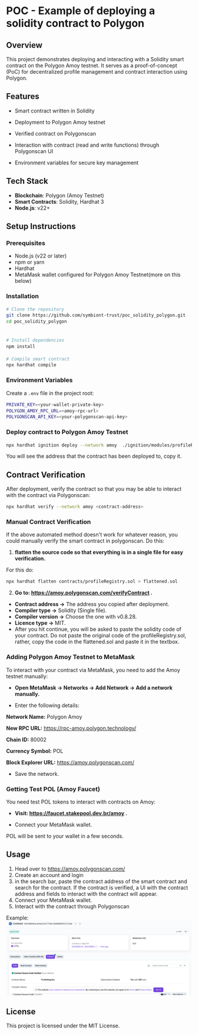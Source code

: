 # POC - Example of deploying a solidity contract to Polygon

## Overview

This project demonstrates deploying and interacting with a Solidity smart contract on the Polygon Amoy testnet. It serves as a proof-of-concept (PoC) for decentralized profile management and contract interaction using Polygon.



## Features

* Smart contract written in Solidity

* Deployment to Polygon Amoy testnet

* Verified contract on Polygonscan

* Interaction with contract (read and write functions) through Polygonscan UI

* Environment variables for secure key management



## Tech Stack

* **Blockchain**: Polygon (Amoy Testnet)
* **Smart Contracts**: Solidity, Hardhat 3
* **Node.js**: v22+



## Setup Instructions

### Prerequisites

* Node.js (v22 or later)
* npm or yarn
* Hardhat
* MetaMask wallet configured for Polygon Amoy Testnet(more on this below)


### Installation

```bash
# Clone the repository
git clone https://github.com/symbiont-trust/poc_solidity_polygon.git
cd poc_solidity_polygon


# Install dependencies
npm install

# Compile smart contract
npx hardhat compile

```


### Environment Variables

Create a `.env` file in the project root:

```bash
PRIVATE_KEY=<your-wallet-private-key>
POLYGON_AMOY_RPC_URL=<amoy-rpc-url>
POLYGONSCAN_API_KEY=<your-polygonscan-api-key>
```


### Deploy contract to Polygon Amoy Testnet

```bash
npx hardhat ignition deploy --network amoy  ./ignition/modules/profileRegistry.ts 
```
You will see the address that the contract has been deployed to, copy it.


## Contract Verification

After deployment, verify the contract so that you may be able to interact with the contract via Polygonscan:

```bash
npx hardhat verify --network amoy <contract-address>
```


### Manual Contract Verification
If the above automated method doesn't work for whatever reason, you could manually verify the smart contract in polygonscan. Do this: 

1. **flatten the source code so that everything is in a single file for easy verification.**

For this do: 
```bash
npx hardhat flatten contracts/profileRegistry.sol > flattened.sol  
```

2. **Go to: https://amoy.polygonscan.com/verifyContract .**

* **Contract address ->** The address you copied after deployment.
* **Compiler type ->** Solidity (Single file).
* **Compiler version ->** Choose the one with v0.8.28.
* **Licence type ->** MIT.
* After you hit continue, you will be asked to paste the solidity code of your contract.
Do not paste the original code of the profileRegistry.sol, rather, copy the code in the flattened.sol and paste it in the textbox.


### Adding Polygon Amoy Testnet to MetaMask

To interact with your contract via MetaMask, you need to add the Amoy testnet manually:

* **Open MetaMask → Networks → Add Network → Add a network manually.**

* Enter the following details:

**Network Name:** Polygon Amoy

**New RPC URL:** https://rpc-amoy.polygon.technology/

**Chain ID:** 80002

**Currency Symbol:** POL

**Block Explorer URL:** https://amoy.polygonscan.com/

* Save the network.


### Getting Test POL (Amoy Faucet)

You need test POL tokens to interact with contracts on Amoy:

* **Visit: https://faucet.stakepool.dev.br/amoy .**

* Connect your MetaMask wallet.

POL will be sent to your wallet in a few seconds.



## Usage
1. Head over to https://amoy.polygonscan.com/  
2. Create an account and login
3. in the search bar, paste the contract address of the smart contract and search for the contract. If the   contract is verified, a UI with the contract address and fields to interact with the contract will appear.
1. Connect your MetaMask wallet.
3. Interact with the contract through Polygonscan

Example:
![Contract Interaction on Polygonscan](/images/polygonscan-interaction.png)



## License

This project is licensed under the MIT License.

